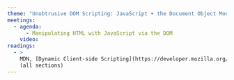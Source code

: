 ```yaml
---
theme: "Unobtrusive DOM Scripting: JavaScript + the Document Object Model (DOM)"
meetings:
  - agenda:
      - Manipulating HTML with JavaScript via the DOM
    video:
readings:
  - >
    MDN, [Dynamic Client-side Scripting](https://developer.mozilla.org/en-US/docs/Learn/JavaScript)
    (all sections)
---
```

